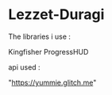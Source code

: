 # Lezzet-Duragi




 The libraries i use :
 
 Kingfisher 
 ProgressHUD 

 api used : 
 
 "https://yummie.glitch.me"

